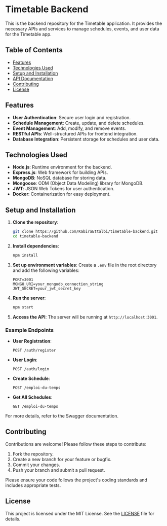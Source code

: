 
# Timetable Backend

This is the backend repository for the Timetable application. It provides the necessary APIs and services to manage schedules, events, and user data for the Timetable app.

## Table of Contents

- [Features](#features)
- [Technologies Used](#technologies-used)
- [Setup and Installation](#setup-and-installation)
- [API Documentation](#api-documentation)
- [Contributing](#contributing)
- [License](#license)

## Features

- **User Authentication**: Secure user login and registration.
- **Schedule Management**: Create, update, and delete schedules.
- **Event Management**: Add, modify, and remove events.
- **RESTful APIs**: Well-structured APIs for frontend integration.
- **Database Integration**: Persistent storage for schedules and user data.

## Technologies Used

- **Node.js**: Runtime environment for the backend.
- **Express.js**: Web framework for building APIs.
- **MongoDB**: NoSQL database for storing data.
- **Mongoose**: ODM (Object Data Modeling) library for MongoDB.
- **JWT**: JSON Web Tokens for user authentication.
- **Docker**: Containerization for easy deployment.

## Setup and Installation

1. **Clone the repository**:
   ```bash
   git clone https://github.com/KabiraEttalbi/timetable-backend.git
   cd timetable-backend
   ```

2. **Install dependencies**:
   ```bash
   npm install
   ```

3. **Set up environment variables**:
   Create a `.env` file in the root directory and add the following variables:
   ```
   PORT=3001
   MONGO_URI=your_mongodb_connection_string
   JWT_SECRET=your_jwt_secret_key
   ```

4. **Run the server**:
   ```bash
   npm start
   ```

5. **Access the API**:
   The server will be running at `http://localhost:3001`.
   

### Example Endpoints

- **User Registration**:
  ```
  POST /auth/register
  ```

- **User Login**:
  ```
  POST /auth/login
  ```

- **Create Schedule**:
  ```
  POST /emploi-du-temps
  ```

- **Get All Schedules**:
  ```
  GET /emploi-du-temps
  ```

For more details, refer to the Swagger documentation.

## Contributing

Contributions are welcome! Please follow these steps to contribute:

1. Fork the repository.
2. Create a new branch for your feature or bugfix.
3. Commit your changes.
4. Push your branch and submit a pull request.

Please ensure your code follows the project's coding standards and includes appropriate tests.

## License

This project is licensed under the MIT License. See the [LICENSE](LICENSE) file for details.

